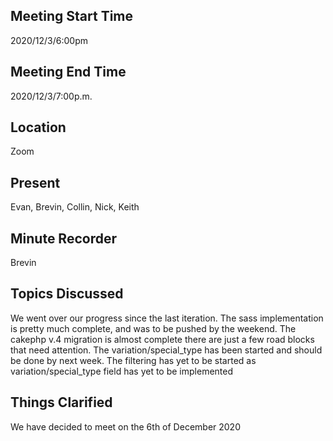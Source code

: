 ## Meeting Start Time  
2020/12/3/6:00pm

## Meeting End Time  
2020/12/3/7:00p.m.

## Location  
Zoom

## Present  
Evan, Brevin, Collin, Nick, Keith

## Minute Recorder  
Brevin

## Topics Discussed  
We went over our progress since the last iteration.
The sass implementation is pretty much complete, and was to be pushed by the weekend.
The cakephp v.4 migration is almost complete there are just a few road blocks that need attention.
The variation/special_type has been started and should be done by next week.
The filtering has yet to be started as variation/special_type field has yet to be implemented

## Things Clarified
We have decided to meet on the 6th of December 2020
